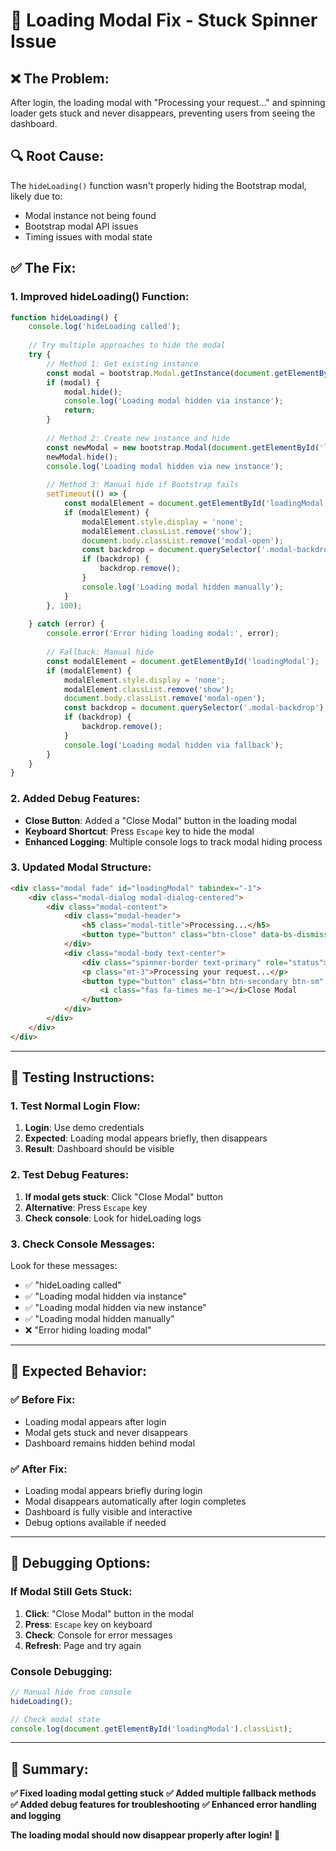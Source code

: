 # 🔧 **Loading Modal Fix - Stuck Spinner Issue**

## ❌ **The Problem:**

After login, the loading modal with "Processing your request..." and spinning loader gets stuck and never disappears, preventing users from seeing the dashboard.

## 🔍 **Root Cause:**

The `hideLoading()` function wasn't properly hiding the Bootstrap modal, likely due to:
- Modal instance not being found
- Bootstrap modal API issues
- Timing issues with modal state

## ✅ **The Fix:**

### **1. Improved hideLoading() Function:**
```javascript
function hideLoading() {
    console.log('hideLoading called');
    
    // Try multiple approaches to hide the modal
    try {
        // Method 1: Get existing instance
        const modal = bootstrap.Modal.getInstance(document.getElementById('loadingModal'));
        if (modal) {
            modal.hide();
            console.log('Loading modal hidden via instance');
            return;
        }
        
        // Method 2: Create new instance and hide
        const newModal = new bootstrap.Modal(document.getElementById('loadingModal'));
        newModal.hide();
        console.log('Loading modal hidden via new instance');
        
        // Method 3: Manual hide if Bootstrap fails
        setTimeout(() => {
            const modalElement = document.getElementById('loadingModal');
            if (modalElement) {
                modalElement.style.display = 'none';
                modalElement.classList.remove('show');
                document.body.classList.remove('modal-open');
                const backdrop = document.querySelector('.modal-backdrop');
                if (backdrop) {
                    backdrop.remove();
                }
                console.log('Loading modal hidden manually');
            }
        }, 100);
        
    } catch (error) {
        console.error('Error hiding loading modal:', error);
        
        // Fallback: Manual hide
        const modalElement = document.getElementById('loadingModal');
        if (modalElement) {
            modalElement.style.display = 'none';
            modalElement.classList.remove('show');
            document.body.classList.remove('modal-open');
            const backdrop = document.querySelector('.modal-backdrop');
            if (backdrop) {
                backdrop.remove();
            }
            console.log('Loading modal hidden via fallback');
        }
    }
}
```

### **2. Added Debug Features:**
- **Close Button**: Added a "Close Modal" button in the loading modal
- **Keyboard Shortcut**: Press `Escape` key to hide the modal
- **Enhanced Logging**: Multiple console logs to track modal hiding process

### **3. Updated Modal Structure:**
```html
<div class="modal fade" id="loadingModal" tabindex="-1">
    <div class="modal-dialog modal-dialog-centered">
        <div class="modal-content">
            <div class="modal-header">
                <h5 class="modal-title">Processing...</h5>
                <button type="button" class="btn-close" data-bs-dismiss="modal"></button>
            </div>
            <div class="modal-body text-center">
                <div class="spinner-border text-primary" role="status"></div>
                <p class="mt-3">Processing your request...</p>
                <button type="button" class="btn btn-secondary btn-sm" onclick="hideLoading()">
                    <i class="fas fa-times me-1"></i>Close Modal
                </button>
            </div>
        </div>
    </div>
</div>
```

---

## 🧪 **Testing Instructions:**

### **1. Test Normal Login Flow:**
1. **Login**: Use demo credentials
2. **Expected**: Loading modal appears briefly, then disappears
3. **Result**: Dashboard should be visible

### **2. Test Debug Features:**
1. **If modal gets stuck**: Click "Close Modal" button
2. **Alternative**: Press `Escape` key
3. **Check console**: Look for hideLoading logs

### **3. Check Console Messages:**
Look for these messages:
- ✅ "hideLoading called"
- ✅ "Loading modal hidden via instance"
- ✅ "Loading modal hidden via new instance"
- ✅ "Loading modal hidden manually"
- ❌ "Error hiding loading modal"

---

## 🎯 **Expected Behavior:**

### **✅ Before Fix:**
- Loading modal appears after login
- Modal gets stuck and never disappears
- Dashboard remains hidden behind modal

### **✅ After Fix:**
- Loading modal appears briefly during login
- Modal disappears automatically after login completes
- Dashboard is fully visible and interactive
- Debug options available if needed

---

## 🚀 **Debugging Options:**

### **If Modal Still Gets Stuck:**
1. **Click**: "Close Modal" button in the modal
2. **Press**: `Escape` key on keyboard
3. **Check**: Console for error messages
4. **Refresh**: Page and try again

### **Console Debugging:**
```javascript
// Manual hide from console
hideLoading();

// Check modal state
console.log(document.getElementById('loadingModal').classList);
```

---

## 🎉 **Summary:**

**✅ Fixed loading modal getting stuck**
**✅ Added multiple fallback methods**
**✅ Added debug features for troubleshooting**
**✅ Enhanced error handling and logging**

**The loading modal should now disappear properly after login! 🚀** 